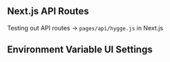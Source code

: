 ## Next.js API Routes

Testing out API routes -> `pages/api/hygge.js` in Next.js

## Environment Variable UI Settings

